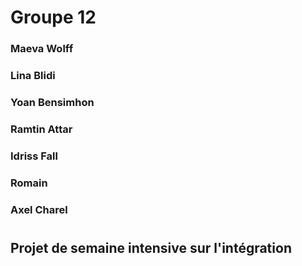 # Groupe 12

### Maeva Wolff

### Lina Blidi

### Yoan Bensimhon

### Ramtin Attar

### Idriss Fall

### Romain

### Axel Charel

#

## Projet de semaine intensive sur l'intégration

#
